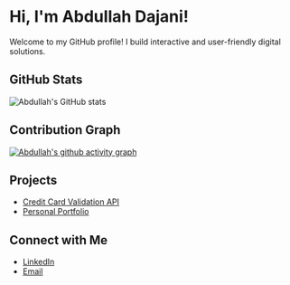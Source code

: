 # Hi, I'm Abdullah Dajani!

Welcome to my GitHub profile! I build interactive and user-friendly digital solutions.

## GitHub Stats
![Abdullah's GitHub stats](https://github-readme-stats.vercel.app/api?username=amdajani&show_icons=true&theme=radical)

## Contribution Graph
[![Abdullah's github activity graph](https://github-readme-activity-graph.cyclic.app/graph?username=amdajani&theme=dracula)](https://github.com/ashutosh00710/github-readme-activity-graph)

## Projects
- [Credit Card Validation API](https://github.com/amdajani/credit-card-api)
- [Personal Portfolio](https://github.com/amdajani/personal-portfolio)

## Connect with Me
- [LinkedIn](https://www.linkedin.com/in/dajani-abdullah)
- [Email](mailto:dajani.abdullah.majid@gmail.com)

<!--
**amdajani/amdajani** is a ✨ _special_ ✨ repository because its `README.md` (this file) appears on your GitHub profile.

Here are some ideas to get you started:

- 🔭 I’m currently working on ...
- 🌱 I’m currently learning ...
- 👯 I’m looking to collaborate on ...
- 🤔 I’m looking for help with ...
- 💬 Ask me about ...
- 📫 How to reach me: ...
- 😄 Pronouns: ...
- ⚡ Fun fact: ...
-->
